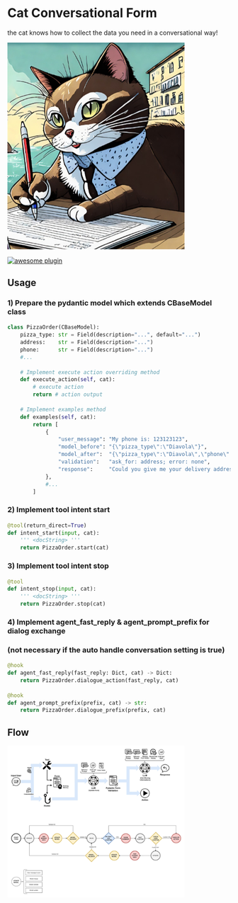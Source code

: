 
# Cat Conversational Form

the cat knows how to collect the data you need in a conversational way!


<img src="./img/thumb.jpg" width=400>

[![awesome plugin](https://custom-icon-badges.demolab.com/static/v1?label=&message=awesome+plugin&color=383938&style=for-the-badge&logo=cheshire_cat_ai)](https://)  


## Usage

### 1) Prepare the pydantic model which extends CBaseModel class
```python 
class PizzaOrder(CBaseModel):
    pizza_type: str = Field(description="...", default="...")
    address:    str = Field(description="...")
    phone:      str = Field(description="...")
    #...
    
    # Implement execute action overriding method
    def execute_action(self, cat):
        # execute action
        return # action output
    
    # Implement examples method	
    def examples(self, cat):
        return [
            {
                "user_message": "My phone is: 123123123",
                "model_before": "{\"pizza_type\":\"Diavola\"}",
                "model_after":  "{\"pizza_type\":\"Diavola\",\"phone\":\"123123123\"}",
                "validation":   "ask_for: address; error: none",
                "response":     "Could you give me your delivery address?"
            },
            #...
        ]
```

### 2) Implement tool intent start
```python 
@tool(return_direct=True)
def intent_start(input, cat):
    ''' <docString> '''
    return PizzaOrder.start(cat)
```

### 3) Implement tool intent stop
```python 
@tool
def intent_stop(input, cat):
    ''' <docString> '''
    return PizzaOrder.stop(cat)
```

### 4) Implement agent_fast_reply & agent_prompt_prefix for dialog exchange
### (not necessary if the auto handle conversation setting is true)
```python 
@hook
def agent_fast_reply(fast_reply: Dict, cat) -> Dict:
    return PizzaOrder.dialogue_action(fast_reply, cat)

@hook
def agent_prompt_prefix(prefix, cat) -> str:
    return PizzaOrder.dialogue_prefix(prefix, cat)
```

## Flow
<img src="./schema/cat-form.jpg" width=400>